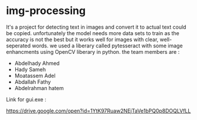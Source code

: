 # img-processing
It's a project for detecting text in images and convert it to actual text could be copied.
unfortunately the model needs more data sets to train as the accuracy is not the best but it works well for images with clear, well-seperated words.
we used a liberary called pytesseract with some image enhancments using OpenCV liberary in python.
the team members are : 
- Abdelhady Ahmed
- Hady Sameh
- Moatassem Adel
- Abdallah Fathy
- Abdelrahman hatem

Link for gui.exe :

https://drive.google.com/open?id=1YtK97Ruaw2NEjTaVe1bPQ0p8DOQLVfLL
